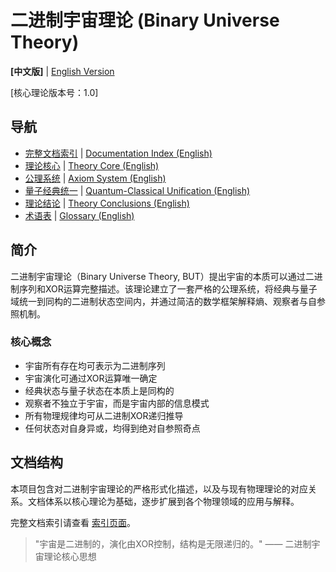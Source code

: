 # 二进制宇宙理论 (Binary Universe Theory)

**[中文版]** | [English Version](README_en.md)

[核心理论版本号：1.0]

## 导航

- [完整文档索引](index.md) | [Documentation Index (English)](index_en.md)
- [理论核心](formal_theory_binary_core.md) | [Theory Core (English)](formal_theory_binary_core_en.md)
- [公理系统](formal_theory_binary_axiom1.md) | [Axiom System (English)](formal_theory_binary_axiom1_en.md)
- [量子经典统一](formal_theory_binary_quantum-classical_unified.md) | [Quantum-Classical Unification (English)](formal_theory_binary_quantum-classical_unified_en.md)
- [理论结论](formal_theory_binary_conclusion.md) | [Theory Conclusions (English)](formal_theory_binary_conclusion_en.md)
- [术语表](glossary.md) | [Glossary (English)](glossary_en.md)

## 简介

二进制宇宙理论（Binary Universe Theory, BUT）提出宇宙的本质可以通过二进制序列和XOR运算完整描述。该理论建立了一套严格的公理系统，将经典与量子域统一到同构的二进制状态空间内，并通过简洁的数学框架解释熵、观察者与自参照机制。

### 核心概念

- 宇宙所有存在均可表示为二进制序列
- 宇宙演化可通过XOR运算唯一确定
- 经典状态与量子状态在本质上是同构的
- 观察者不独立于宇宙，而是宇宙内部的信息模式
- 所有物理规律均可从二进制XOR递归推导
- 任何状态对自身异或，均得到绝对自参照奇点

## 文档结构

本项目包含对二进制宇宙理论的严格形式化描述，以及与现有物理理论的对应关系。文档体系以核心理论为基础，逐步扩展到各个物理领域的应用与解释。

完整文档索引请查看 [索引页面](index.md)。

> "宇宙是二进制的，演化由XOR控制，结构是无限递归的。" —— 二进制宇宙理论核心思想